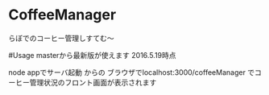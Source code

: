 # CoffeeManager
らぼでのコーヒー管理しすてむ〜


#Usage
masterから最新版が使えます 2016.5.19時点

node appでサーバ起動
からの
ブラウザでlocalhost:3000/coffeeManager
でコーヒー管理状況のフロント画面が表示されます
